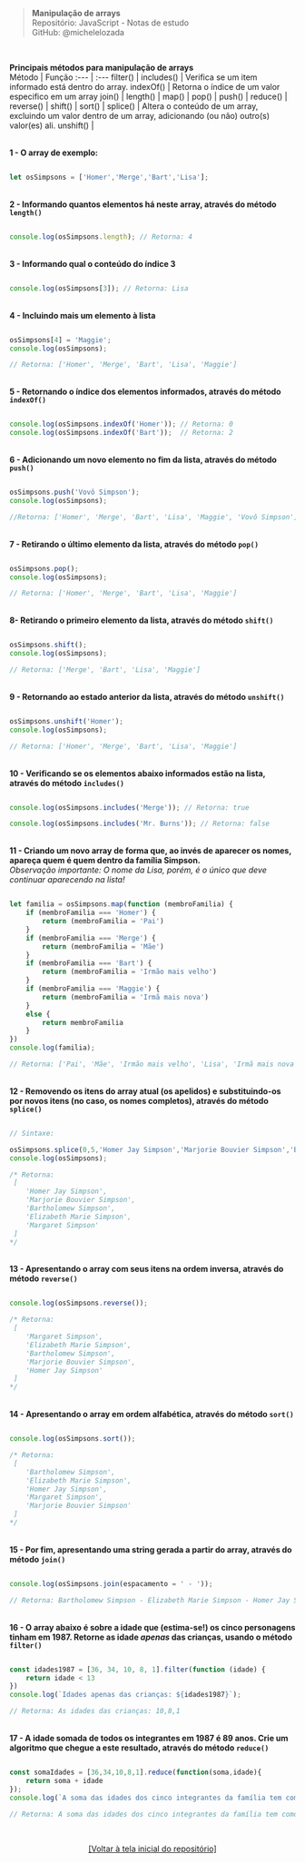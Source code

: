 > **Manipulação de arrays**  
> Repositório: JavaScript - Notas de estudo   
> GitHub: @michelelozada
&nbsp;
     
&nbsp;    

**Principais métodos para manipulação de arrays**  
Método | Função
:---   | :---
filter()   |
includes() | Verifica se um item informado está dentro do array.
indexOf()  | Retorna o índice de um valor especifico em um array
join()     |
length()   |
map()      |
pop()      |
push()     |
reduce()   |
reverse()  |
shift()    |
sort()     |
splice()   | Altera o conteúdo de um array, excluindo um valor dentro de um array, adicionando (ou não) outro(s) valor(es) ali.
unshift()  |

&nbsp;    
**1 - O array de exemplo:**  
```js

let osSimpsons = ['Homer','Merge','Bart','Lisa'];
```

&nbsp;  
**2 - Informando quantos elementos há neste array, através do método `length()`**    
```js

console.log(osSimpsons.length); // Retorna: 4
```

&nbsp;  
**3 - Informando qual o conteúdo do índice 3**  
```js

console.log(osSimpsons[3]); // Retorna: Lisa
```

&nbsp;  
**4 - Incluindo mais um elemento à lista**  
```js

osSimpsons[4] = 'Maggie';
console.log(osSimpsons);

// Retorna: ['Homer', 'Merge', 'Bart', 'Lisa', 'Maggie']
```

&nbsp;  
**5 - Retornando o índice dos elementos informados, através do método `indexOf()`**    

```js

console.log(osSimpsons.indexOf('Homer')); // Retorna: 0
console.log(osSimpsons.indexOf('Bart'));  // Retorna: 2
```

&nbsp;  
**6 - Adicionando um novo elemento no fim da lista, através do método `push()`**
```js

osSimpsons.push('Vovô Simpson');
console.log(osSimpsons);

//Retorna: ['Homer', 'Merge', 'Bart', 'Lisa', 'Maggie', 'Vovô Simpson']
```

&nbsp;  
**7 - Retirando o último elemento da lista, através do método `pop()`**  
```js

osSimpsons.pop();
console.log(osSimpsons);

// Retorna: ['Homer', 'Merge', 'Bart', 'Lisa', 'Maggie']
```

&nbsp;  
**8- Retirando o primeiro elemento da lista, através do método `shift()`**  
```js

osSimpsons.shift();
console.log(osSimpsons);

// Retorna: ['Merge', 'Bart', 'Lisa', 'Maggie']
```

&nbsp;  
**9 - Retornando ao estado anterior da lista, através do método `unshift()`**  
```js

osSimpsons.unshift('Homer');
console.log(osSimpsons);

// Retorna: ['Homer', 'Merge', 'Bart', 'Lisa', 'Maggie']
```

&nbsp;  
**10 - Verificando se os elementos abaixo informados estão na lista, através do método `includes()`**  

```js

console.log(osSimpsons.includes('Merge')); // Retorna: true

console.log(osSimpsons.includes('Mr. Burns')); // Retorna: false
```

&nbsp;   
**11 - Criando um novo array de forma que, ao invés de aparecer os nomes, apareça quem é quem dentro da família Simpson.**  
*Observação importante: O nome da Lisa, porém, é o único que deve continuar aparecendo na lista!*
```js

let familia = osSimpsons.map(function (membroFamilia) {
    if (membroFamilia === 'Homer') {
        return (membroFamilia = 'Pai')
    }
    if (membroFamilia === 'Merge') {
        return (membroFamilia = 'Mãe')
    }
    if (membroFamilia === 'Bart') {
        return (membroFamilia = 'Irmão mais velho')
    }
    if (membroFamilia === 'Maggie') {
        return (membroFamilia = 'Irmã mais nova')
    }
    else {
        return membroFamilia
    }
})
console.log(familia);

// Retorna: ['Pai', 'Mãe', 'Irmão mais velho', 'Lisa', 'Irmã mais nova']
```

&nbsp;  
**12 - Removendo os itens do array atual (os apelidos) e substituindo-os por novos itens (no caso, os nomes completos), através do método `splice()`** 
```js

// Sintaxe: 

osSimpsons.splice(0,5,'Homer Jay Simpson','Marjorie Bouvier Simpson','Bartholomew Simpson','Elizabeth Marie Simpson','Margaret Simpson');
console.log(osSimpsons);

/* Retorna:
 [
    'Homer Jay Simpson', 
    'Marjorie Bouvier Simpson', 
    'Bartholomew Simpson', 
    'Elizabeth Marie Simpson', 
    'Margaret Simpson'
 ] 
*/
```

&nbsp;  
**13 - Apresentando o array com seus itens na ordem inversa, através do método `reverse()`** 
```js

console.log(osSimpsons.reverse());

/* Retorna: 
 [
    'Margaret Simpson', 
    'Elizabeth Marie Simpson', 
    'Bartholomew Simpson', 
    'Marjorie Bouvier Simpson', 
    'Homer Jay Simpson'
 ] 
*/
```

&nbsp;  
**14 - Apresentando o array em ordem alfabética, através do método `sort()`**  
```js

console.log(osSimpsons.sort());

/* Retorna: 
 [
    'Bartholomew Simpson', 
    'Elizabeth Marie Simpson', 
    'Homer Jay Simpson', 
    'Margaret Simpson', 
    'Marjorie Bouvier Simpson'
 ] 
*/
```

&nbsp;  
**15 - Por fim, apresentando uma string gerada a partir do array, através do método `join()`**   
```js

console.log(osSimpsons.join(espacamento = ' - '));

// Retorna: Bartholomew Simpson - Elizabeth Marie Simpson - Homer Jay Simpson - Margaret Simpson - Marjorie Bouvier Simpson
```

&nbsp;  
**16 - O array abaixo é sobre a idade que (estima-se!) os cinco personagens tinham em 1987. Retorne as idade *apenas* das crianças, usando o método `filter()`**  
```js

const idades1987 = [36, 34, 10, 8, 1].filter(function (idade) {
    return idade < 13
})
console.log(`Idades apenas das crianças: ${idades1987}`);

// Retorna: As idades das crianças: 10,8,1
```

&nbsp;  
**17 - A idade somada de todos os integrantes em 1987 é 89 anos. Crie um algoritmo que chegue a este resultado, através do método `reduce()`**  
```js

const somaIdades = [36,34,10,8,1].reduce(function(soma,idade){
	return soma + idade
});
console.log(`A soma das idades dos cinco integrantes da família tem como resultado ${somaIdades} anos.`);

// Retorna: A soma das idades dos cinco integrantes da família tem como resultado 89 anos.
```

&nbsp;

<div align="center">
<a href="https://github.com/michelelozada/JavaScript-Study-Notes">[Voltar à tela inicial do repositório]</a>
</div>